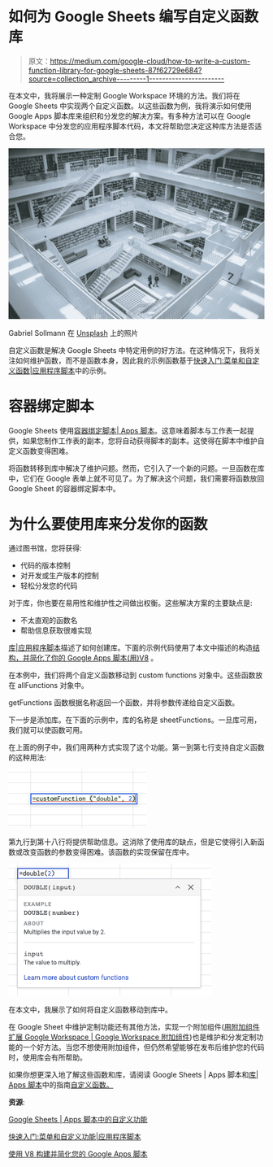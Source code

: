 # 如何为 Google Sheets 编写自定义函数库

> 原文：<https://medium.com/google-cloud/how-to-write-a-custom-function-library-for-google-sheets-87f62729e684?source=collection_archive---------1----------------------->

在本文中，我将展示一种定制 Google Workspace 环境的方法。我们将在 Google Sheets 中实现两个自定义函数。以这些函数为例，我将演示如何使用 Google Apps 脚本库来组织和分发您的解决方案。有多种方法可以在 Google Workspace 中分发您的应用程序脚本代码，本文将帮助您决定这种库方法是否适合您。

![](img/b5487e209fd2a6834bec4acb2e5c387c.png)

Gabriel Sollmann 在 [Unsplash](https://unsplash.com?utm_source=medium&utm_medium=referral) 上的照片

自定义函数是解决 Google Sheets 中特定用例的好方法。在这种情况下，我将关注如何维护函数，而不是函数本身，因此我的示例函数基于[快速入门:菜单和自定义函数|应用程序脚本](https://developers.google.com/apps-script/quickstart/custom-functions)中的示例。

# 容器绑定脚本

Google Sheets 使用[容器绑定脚本| Apps 脚本](https://developers.google.com/apps-script/guides/bound)。这意味着脚本与工作表一起提供，如果您制作工作表的副本，您将自动获得脚本的副本。这使得在脚本中维护自定义函数变得困难。

将函数转移到库中解决了维护问题。然而，它引入了一个新的问题。一旦函数在库中，它们在 Google 表单上就不可见了。为了解决这个问题，我们需要将函数放回 Google Sheet 的容器绑定脚本中。

# 为什么要使用库来分发你的函数

通过图书馆，您将获得:

*   代码的版本控制
*   对开发或生产版本的控制
*   轻松分发您的代码

对于库，你也要在易用性和维护性之间做出权衡。这些解决方案的主要缺点是:

*   不太直观的函数名
*   帮助信息获取很难实现

[库|应用程序脚本](https://developers.google.com/apps-script/guides/libraries)描述了如何创建库。下面的示例代码使用了本文中描述的构造[结构，并简化了你的 Google Apps 脚本(用)V8](/swlh/structure-and-simplify-your-google-apps-script-with-v8-37e29d3e1edf) 。

在本例中，我们将两个自定义函数移动到 custom functions 对象中。这些函数放在 allFunctions 对象中。

getFunctions 函数根据名称返回一个函数，并将参数传递给自定义函数。

下一步是添加库。在下面的示例中，库的名称是 sheetFunctions。一旦库可用，我们就可以使函数可用。

在上面的例子中，我们用两种方式实现了这个功能。第一到第七行支持自定义函数的这种用法:

![](img/f5093ef2a7ea23075344e71abb5fa2e8.png)

第九行到第十八行将提供帮助信息。这消除了使用库的缺点，但是它使得引入新函数或改变函数的参数变得困难。该函数的实现保留在库中。

![](img/3fddda0669f368c71d23ef61f6f4177b.png)

在本文中，我展示了如何将自定义函数移动到库中。

在 Google Sheet 中维护定制功能还有其他方法，实现一个附加组件([用附加组件扩展 Google Workspace | Google Workspace 附加组件](https://developers.google.com/gsuite/add-ons/overview))也是维护和分发定制功能的一个好方法。当您不想使用附加组件，但仍然希望能够在发布后维护您的代码时，使用库会有所帮助。

如果你想更深入地了解这些函数和库，请阅读 Google Sheets | Apps 脚本和[库| Apps 脚本](https://developers.google.com/apps-script/guides/libraries)中的指南[自定义函数。](https://developers.google.com/apps-script/guides/sheets/functions)

**资源**:

[Google Sheets | Apps 脚本中的自定义功能](https://developers.google.com/apps-script/guides/sheets/functions)

[快速入门:菜单和自定义功能|应用程序脚本](https://developers.google.com/apps-script/quickstart/custom-functions)

[使用 V8 构建并简化您的 Google Apps 脚本](/swlh/structure-and-simplify-your-google-apps-script-with-v8-37e29d3e1edf)